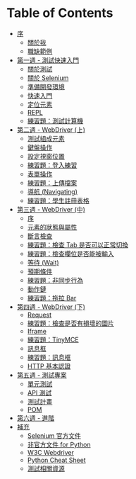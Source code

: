 # Table of Contents

- [序](README.md)
  - [關於我](https://docs.google.com/presentation/d/1ADinTuSL-FzdJCXh1wtYPzYPkB0oz7Ar2gUSbsNC79Y/edit?usp=sharing)
  - [職缺範例](career_example.md)
- [第一週 - 測試快速入門]()
  - [關於測試](https://docs.google.com/presentation/d/1egb5fterPeKqgL3vDc-EFQFZrBk_2A8DkmkR5rUvQ7U/edit?usp=sharing)
  - [關於 Selenium](https://docs.google.com/presentation/d/1iwx2zT80WqPcM0Ocp85b16RTmh9rEVPK9ibY3lI7lO0/edit?usp=sharing)
  - [準備開發環境](install.md)
  - [快速入門](getting_started.md)
  - [定位元素](locating_elements.md)
  - [REPL](repl.md)
  - [練習題：測試計算機](practices/week1.md)
- [第二週 - WebDriver (上)]()
  - [測試組成元素](https://docs.google.com/presentation/d/1AIACdZOigiMX4VmOcXEG_TIfAE6j80CUElF8ZiVHRk0/edit?usp=sharing)
  - [鍵盤操作](keyboard.md)
  - [設定視窗位置](set_window_position.md)
  - [練習題：登入練習](practices/week2-1.md)
  - [表單操作](form.md)
  - [練習題：上傳檔案](practices/week2-2.md)
  - [導航 (Navigating)](navigating.md)
  - [練習題：學生註冊表格](practices/week2-3.md)
- [第三週 - WebDriver (中)]()
  - [序](https://docs.google.com/presentation/d/1wB5iSF2NihFT6ZVbMm1XQtburXA75vSArYtKuvOygRg/edit?usp=sharing)
  - [元素的狀態與屬性](web_element.md)
  - [斷言檢查](assert.md)
  - [練習題：檢查 Tab 是否可以正常切換](practices/week3-1.md)
  - [練習題：檢查欄位是否能被輸入](practices/week3-2.md)
  - [等待 (Wait)](waits.md)
  - [預期條件](expected_conditions.md)
  - [練習題：非同步行為](practices/week3-3.md)
  - [動作鏈](action_chains.md)
  - [練習題：拖拉 Bar](practices/week3-4.md)
- [第四週 - WebDriver (下)]()
  - [Request](request.md)
  - [練習題：檢查是否有損壞的圖片](practices/week4-1.md)
  - [Iframe](iframe.md)
  - [練習題：TinyMCE](practices/week4-2.md)
  - [訊息框](alerts_prompts_confirm.md)
  - [練習題：訊息框](practices/week4-3.md)
  - [HTTP 基本認證](basic_http_authentication.md)
- [第五週 - 測試專案]()
  - [單元測試](unittest.md)
  - [API 測試](api_testing.md)
  - [測試計畫](test_plan.md)
  - [POM](pom.md)
- [第六週 - 進階]()
- [補充]()
  - [Selenium 官方文件](https://www.selenium.dev/documentation/en/)
  - [非官方文件 for Python](https://selenium-python.readthedocs.io/)
  - [W3C Webdriver](https://www.w3.org/TR/webdriver1/)
  - [Python Cheat Sheet](cheat_sheet.md)
  - [測試相關資源](resource.md)

<!--
- [第六週]()

  - [常見錯誤處理](error.md)
  - [組織測試專案](organization.md)
  - [測試環境的種類]()
  - [POM](pom.md)
  - [練習題：Web Tables]()
  - [進階選取元素](locating_elements_advanced.md)
  - [日期選擇器](date_picker.md)
  - [WebDriver API](webdriver-api.md)
  - [檔案下載](download.md)
  - [報表](report.md)
  - [通知]()
  - [常見應用情境]()
  - [雲端瀏覽器測試]()
  - [經驗談](experience-talks.md)
  - [軟體測試的路線圖](road-map.md)
  - [手動測試末日？](is-manual-testing-dying.md)
 -->
